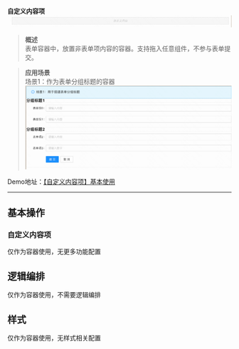 **自定义内容项**
![Alt text](img/image.png)

> **概述**\
表单容器中，放置非表单项内容的容器。支持拖入任意组件，不参与表单提交。

> **应用场景**\
场景1：作为表单分组标题的容器![Alt text](img/image-1.png)

Demo地址：[【自定义内容项】基本使用](https://my.mybricks.world/mybricks-pc-page/index.html?id=470716390289477)

----

## 基本操作

### 自定义内容项

仅作为容器使用，无更多功能配置

## 逻辑编排

仅作为容器使用，不需要逻辑编排

## 样式

仅作为容器使用，无样式相关配置